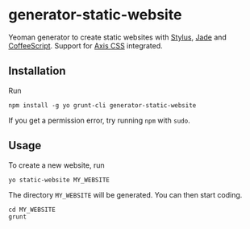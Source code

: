 # generator-static-website

Yeoman generator to create static websites with
[Stylus](http://learnboost.github.io/stylus/), 
[Jade](http://jade-lang.com/) and 
[CoffeeScript](http://coffeescript.org/).
Support for [Axis CSS](http://roots.cx/axis/) integrated.

## Installation

Run 

```
npm install -g yo grunt-cli generator-static-website
```

If you get a permission error, try running `npm` with `sudo`.

## Usage

To create a new website, run

```
yo static-website MY_WEBSITE
```

The directory `MY_WEBSITE` will be generated.
You can then start coding.

```
cd MY_WEBSITE
grunt
```

